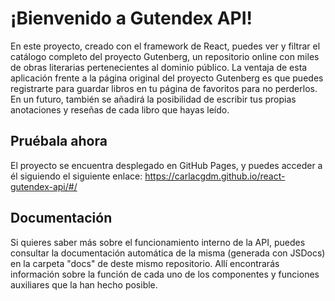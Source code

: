 # ¡Bienvenido a Gutendex API!

En este proyecto, creado con el framework de React, puedes ver y filtrar el catálogo completo del proyecto Gutenberg, un repositorio online con miles de obras literarias pertenecientes al dominio público. La ventaja de esta aplicación frente a la página original del proyecto Gutenberg es que puedes registrarte para guardar libros en tu página de favoritos para no perderlos. En un futuro, también se añadirá la posibilidad de escribir tus propias anotaciones y reseñas de cada libro que hayas leído. 

## Pruébala ahora

El proyecto se encuentra desplegado en GitHub Pages, y puedes acceder a él siguiendo el siguiente enlace: https://carlacgdm.github.io/react-gutendex-api/#/

## Documentación

Si quieres saber más sobre el funcionamiento interno de la API, puedes consultar la documentación automática de la misma (generada con JSDocs) en la carpeta "docs" de deste mismo repositorio. Allí encontrarás información sobre la función de cada uno de los componentes y funciones auxiliares que la han hecho posible.
